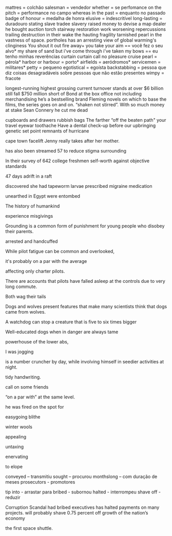 
mattres = colchão
salesman = vendedor
whether = se
perfomance on the pitch = performance no campo
whereas in the past = enquanto no passado
badge of honour = medalha de honra
elusive = indescritível
long-lasting = duradouro
stating
slave tradee
slavery
raised money
to devise
a map dealer
he bought
auction
torch
stairway
restoration work
worsening repercussions
trailing destruction in their 
wake
the hauting fragility
tarnished
pearl in the vastness of space. 
portholes
has an arresting view of global warming's
clinginess
You shout it out
fire away+
you take your aim == você fez o seu alvo*
my share of sand
but i've come through
i've taken my bows == eu tenho minhas reverências
curtain
curtain call
no pleasure cruise
pearl = pérola*
harbor or harbour = porto*
airfields = aeródromos*
servicemen = militares*
petty = pequeno
egotistical = egoísta
backstabbing = pessoa que diz coisas desagradáveis sobre pessoas que não estão presentes
wimpy = fracote

longest-running
highest grossing
current turnover stands at over $6 billion
still fall $750 million short of Bond at
the box office
not including merchandising
he’s a bestselling brand
Fleming novels on which
to base the films, the series goes on and on.
“shaken not stirred”.
With so much money at stake
Sean Connery
he cut me dead

cupboards and drawers
rubbish bags
The farther “off the beaten path" your travel
eyewar
toothache
Have a dental check-up before
our upbringing
genetic set point
remnants of hurricane

cape town
facelift
Jenny really takes after her mother.

 has also been streamed 57
 to reduce stigma surrounding

 In their survey of 642 college freshmen
 self-worth against objective standards

47 days adrift in a raft

discovered she had
tapeworm larvae
prescribed migraine medication

unearthed in Egypt
were entombed

The history
of humankind 

experience misgivings

Grounding is a common form of punishment for young
people who disobey their parents.

arrested and handcuffed

While pilot fatigue can be common and overlooked,

it's probably on a par with the average

affecting only charter pilots.

There are accounts that pilots have falled asleep at the controls due to very long commute.

Both wag their tails

Dogs and wolves present features that make many scientists think that dogs came from wolves.

A watchdog can stop a creature that is five to six times bigger

Well-educated dogs when in danger are always tame

powerhouse of the lower abs,

I was jogging

is a number cruncher by day, while involving himself in seedier activities at night.

tidy handwriting.

call on some friends

“on a par with” at the same level.

he was fired on the spot for

easygoing blithe

winter wools

appealing

untaxing

enervating

to elope

conveyed – transmitiu 
sought – procurou 
monthslong – com duração de meses 
prosecutors - promotores

tip into - arrastar para
bribed - subornou
halted - interrompeu
shave off - reduzir

Corruption Scandal
had bribed executives
has halted payments on many projects.
will probably shave 0.75 percent off growth of the nation’s economy

the first space shuttle.